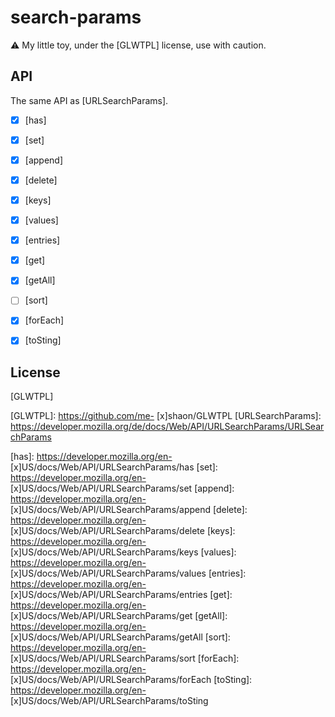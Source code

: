 # search-params
:warning: My little toy, under the [GLWTPL] license, use with caution.

## API
The same API as [URLSearchParams].

- [x] [has]

- [x] [set]

- [x] [append]

- [x] [delete]

- [x] [keys]

- [x] [values]

- [x] [entries]

- [x] [get]

- [x] [getAll]

- [ ] [sort]

- [x] [forEach]

- [x] [toSting]

## License
[GLWTPL]

[GLWTPL]: https://github.com/me- [x]shaon/GLWTPL
[URLSearchParams]: https://developer.mozilla.org/de/docs/Web/API/URLSearchParams/URLSearchParams


[has]: https://developer.mozilla.org/en- [x]US/docs/Web/API/URLSearchParams/has
[set]: https://developer.mozilla.org/en- [x]US/docs/Web/API/URLSearchParams/set
[append]: https://developer.mozilla.org/en- [x]US/docs/Web/API/URLSearchParams/append
[delete]: https://developer.mozilla.org/en- [x]US/docs/Web/API/URLSearchParams/delete
[keys]: https://developer.mozilla.org/en- [x]US/docs/Web/API/URLSearchParams/keys
[values]: https://developer.mozilla.org/en- [x]US/docs/Web/API/URLSearchParams/values
[entries]: https://developer.mozilla.org/en- [x]US/docs/Web/API/URLSearchParams/entries
[get]: https://developer.mozilla.org/en- [x]US/docs/Web/API/URLSearchParams/get
[getAll]: https://developer.mozilla.org/en- [x]US/docs/Web/API/URLSearchParams/getAll
[sort]: https://developer.mozilla.org/en- [x]US/docs/Web/API/URLSearchParams/sort
[forEach]: https://developer.mozilla.org/en- [x]US/docs/Web/API/URLSearchParams/forEach
[toSting]: https://developer.mozilla.org/en- [x]US/docs/Web/API/URLSearchParams/toSting